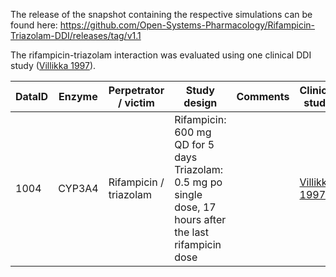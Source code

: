 The release of the snapshot containing the respective simulations can be found here:
https://github.com/Open-Systems-Pharmacology/Rifampicin-Triazolam-DDI/releases/tag/v1.1

The rifampicin-triazolam interaction was evaluated using one clinical DDI study ([Villikka 1997](#4-References)).



| DataID | Enzyme | Perpetrator / victim   | Study design                                                 | Comments | Clinical study                 |
| ------ | ------ | ---------------------- | ------------------------------------------------------------ | -------- | ------------------------------ |
| 1004   | CYP3A4 | Rifampicin / triazolam | Rifampicin: 600 mg QD for 5 days<br />Triazolam: 0.5 mg po single dose, 17 hours after the last rifampicin dose |          | [Villikka 1997](#4-References) |


